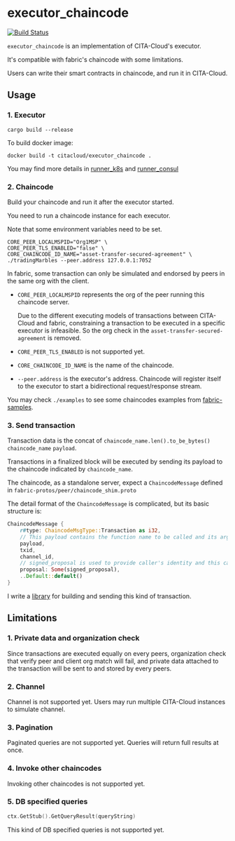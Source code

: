 # executor_chaincode

[![Build Status](https://travis-ci.org/cita-cloud/executor_chaincode.svg?branch=main)](https://travis-ci.org/cita-cloud/executor_chaincode)

`executor_chaincode` is an implementation of CITA-Cloud's executor. 

It's compatible with fabric's chaincode with some limitations.

Users can write their smart contracts in chaincode, and run it in CITA-Cloud. 

## Usage

### 1. Executor

```
cargo build --release
```

To build docker image:

```
docker build -t citacloud/executor_chaincode .
```

You may find more details in [runner_k8s](https://github.com/cita-cloud/runner_k8s) and [runner_consul](https://github.com/cita-cloud/runner_consul)

### 2. Chaincode

Build your chaincode and run it after the executor started.

You need to run a chaincode instance for each executor.

Note that some environment variables need to be set.
```
CORE_PEER_LOCALMSPID="Org1MSP" \
CORE_PEER_TLS_ENABLED="false" \
CORE_CHAINCODE_ID_NAME="asset-transfer-secured-agreement" \
./tradingMarbles --peer.address 127.0.0.1:7052
```
In fabric, some transaction can only be simulated and endorsed by peers in the same org with the client.

* `CORE_PEER_LOCALMSPID` represents the org of the peer running this chaincode server.

    Due to the different executing models of transactions between CITA-Cloud and fabric, constraining a transaction to be executed in a specific executor is infeasible. So the org check in the `asset-transfer-secured-agreement` is removed.

* `CORE_PEER_TLS_ENABLED` is not supported yet.

* `CORE_CHAINCODE_ID_NAME` is the name of the chaincode.

* `--peer.address` is the executor's address. Chaincode will register itself to the executor to start a bidirectional request/response stream.

You may check `./examples` to see some chaincodes examples from [fabric-samples](https://github.com/hyperledger/fabric-samples).

### 3. Send transaction

Transaction data is the concat of `chaincode_name.len().to_be_bytes()` `chaincode_name` `payload`.

Transactions in a finalized block will be executed by sending its payload to the chaincode indicated by `chaincode_name`.

The chaincode, as a standalone server, expect a `ChaincodeMessage` defined in `fabric-protos/peer/chaincode_shim.proto`

The detail format of the `ChaincodeMessage` is complicated, but its basic structure is:

```rust
ChaincodeMessage {
    r#type: ChaincodeMsgType::Transaction as i32,
    // This payload contains the function name to be called and its args.
    payload,
    txid,
    channel_id,
    // signed_proposal is used to provide caller's identity and this call's private data.
    proposal: Some(signed_proposal),
    ..Default::default()
}
```

I write a [library](https://github.com/cita-cloud/chaincode_invoker) for building and sending this kind of transaction.

## Limitations

### 1. Private data and organization check

Since transactions are executed equally on every peers, 
organization check that verify peer and client org match will fail, 
and private data attached to the transaction will be sent to and stored by every peers.

### 2. Channel

Channel is not supported yet. Users may run multiple CITA-Cloud instances to simulate channel.

### 3. Pagination

Paginated queries are not supported yet. Queries will return full results at once.

### 4. Invoke other chaincodes

Invoking other chaincodes is not supported yet.

### 5. DB specified queries

```go
ctx.GetStub().GetQueryResult(queryString)
```
This kind of DB specified queries is not supported yet. 
